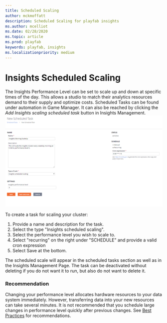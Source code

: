 ```yaml
---
title: Scheduled Scaling
author: mckmoffatt
description: Scheduled Scaling for playfab insights
ms.author: mcelliot
ms.date: 02/28/2020
ms.topic: article
ms.prod: playfab
keywords: playfab, insights
ms.localizationpriority: medium
---
```


# Insights Scheduled Scaling
The Insights Performance Level can be set to scale up and down at specific times of the day. This allows a studio to match their analytics resources demand to their supply and optimize costs. Scheduled Tasks can be found under automation in Game Manager. It can also be reached by clicking the *Add Insights scaling scheduled task* button in Insights Management. 
<br>
![Insights Schedule](data-explorer/media/insights-schedule.png)


To create a task for scaling your cluster:
1. Provide a name and description for the task. 
2. Select the type "Insights scheduled scaling". 
3. Select the performance level you wish to scale to.  
4. Select "recurring" on the right under "SCHEDULE" and provide a valid cron expression
5. Select Save at the bottom. 

The scheduled scale will appear in the scheduled tasks section as well as in the Insights Management Page. The task can be deactivated without deleting if you do not want it to run, but also do not want to delete it.

### **Recommendation**
Changing your performance level allocates hardware resources to your data system immediately. However, transferring data into your new resources can take several minutes. It is not recommended that you schedule large changes in performance level quickly after previous changes. See [Best Practices](/gaming/playfab/features/insights/best-practices) for recommendations. 

